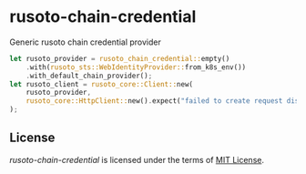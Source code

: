 # rusoto-chain-credential

Generic rusoto chain credential provider

```rust
let rusoto_provider = rusoto_chain_credential::empty()
    .with(rusoto_sts::WebIdentityProvider::from_k8s_env())
    .with_default_chain_provider();
let rusoto_client = rusoto_core::Client::new(
    rusoto_provider,
    rusoto_core::HttpClient::new().expect("failed to create request dispatcher"),
);
```

## License

_rusoto-chain-credential_ is licensed under the terms of [MIT License](https://spdx.org/licenses/MIT.html).
